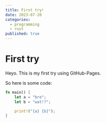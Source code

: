 ```yaml
---
title: First try!
date: 2023-07-20
categories:
  - programming
  - rust
published: true
---
```


# First try

Heyo. This is my first try using GitHub-Pages.

So here is some code:

```rust
fn main() {
    let a = "bre";
    let b = "wat!?";

    print!("{a} {b}");
}
```
